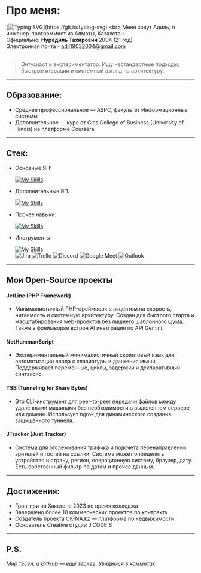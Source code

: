 # Про меня:
[![Typing SVG](https://readme-typing-svg.herokuapp.com?color=%2336BCF7&lines=Кодинг...+Кодинг...+Кодинг...)](https://git.io/typing-svg) <br>
Меня зовут Адиль, я инженер-программист из Алматы, Казахстан. <br>
Официально: __Нурадиль Тахирович__ 2004 (21 год) <br>
Электронная почта - adil19032004@gmail.com <br><br>

<blockquote>
Энтузиаст и экспериментатор. Ищу нестандартные подходы, быстрые итерации и системный взгляд на архитектуру.
</blockquote>
<hr>

## Образование:
- Среднее профессиональное — ASPC, факультет Информационные системы
- Дополнительное — курс от Gies College of Business (University of Illinois) на платформе Coursera
<hr>

## Стек:
- Основные ЯП:

  [![My Skills](https://skillicons.dev/icons?i=php,js,py)](https://github.com/A01L)

- Дополнительные ЯП:

  [![My Skills](https://skillicons.dev/icons?i=java,nodejs,go,cpp,ts)](https://github.com/A01L)

- Прочее навыки:

  [![My Skills](https://skillicons.dev/icons?i=html,css,bootstrap,jquery,threejs,mysql,ubuntu,firebase,redis,aws,arduino)](https://github.com/A01L)

- Инструменты:

  [![My Skills](https://skillicons.dev/icons?i=vscode,visualstudio,github,npm,figma,obsidian,notion,blender,ai,ps,pr)](https://github.com/A01L) <br>
  ![Jira](https://img.shields.io/badge/jira-%230A0FFF.svg?style=for-the-badge&logo=jira&logoColor=white) 	![Trello](https://img.shields.io/badge/Trello-%23026AA7.svg?style=for-the-badge&logo=Trello&logoColor=white) ![Discord](https://img.shields.io/badge/Discord-%235865F2.svg?style=for-the-badge&logo=discord&logoColor=white) ![Google Meet](https://img.shields.io/badge/Google%20Meet-00897B?style=for-the-badge&logo=google-meet&logoColor=white) ![Outlook](https://img.shields.io/badge/Microsoft_Outlook-0078D4?style=for-the-badge&logo=microsoft-outlook&logoColor=white)
<hr>

## Мои Open-Source проекты
#### JetLine (PHP Framework) 
- Минималистичный PHP-фреймворк с акцентом на скорость, читаемость и системную архитектуру. Создан для быстрого старта и масштабирования web-проектов без лишнего шаблонного шума. Также в фреймворке встрон AI инетграция по API Gemini.<br>

#### NotHummanScript 
- Экспериментальный минималистичный скриптовый язык для автоматизации ввода с клавиатуры и движения мыши. Поддерживает переменные, циклы, задержки и декларативный синтаксис.<br>

#### TSB (Tunneling for Share Bytes) 
- Это CLI-инструмент для peer-to-peer передачи файлов между удалёнными машинами без необходимости в выделенном сервере или домене. Использует ngrok для динамического создания защищённого туннеля.<br>

#### JTracker (Just Tracker) 
- Система для отслеживания трафика и подсчета перенаправлений зрителей и гостей на ссылки. Система может определять устройство и страну, регион, операционную систему, браузер, дату. Есть собственный фильтр по датам и прочее данным.
<hr>

## Достижения:
- Гран-при на Хакатоне 2023 во время колледжа
- Завершено более 10 коммерческих проектов по контракту
- Создатель проекта OK-NA.kz — платформа по недвижимости
- Основатель Creative студии J.CODE.S
<hr>
  
## P.S.
_Мир тесен, а GitHub — ещё теснее. Увидимся в коммитах._
